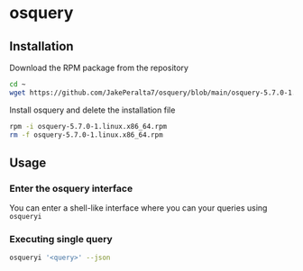 # osquery
 
## Installation
Download the RPM package from the repository
```bash
cd ~
wget https://github.com/JakePeralta7/osquery/blob/main/osquery-5.7.0-1.linux.x86_64.rpm
```
Install osquery and delete the installation file
```bash
rpm -i osquery-5.7.0-1.linux.x86_64.rpm
rm -f osquery-5.7.0-1.linux.x86_64.rpm
```

## Usage
### Enter the osquery interface
You can enter a shell-like interface where you can your queries using `osqueryi`

### Executing single query
```bash
osqueryi '<query>' --json
```